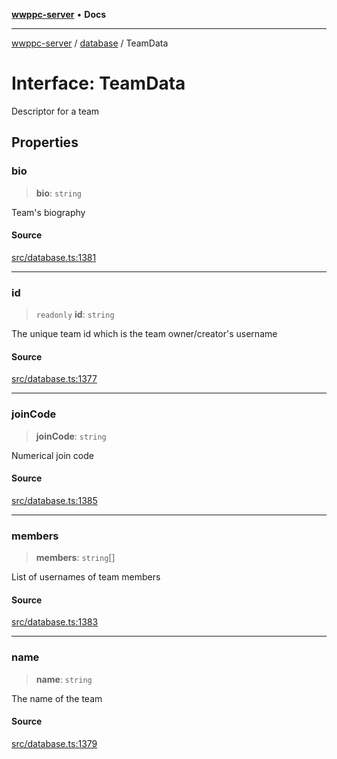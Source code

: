 [**wwppc-server**](../../README.md) • **Docs**

***

[wwppc-server](../../modules.md) / [database](../README.md) / TeamData

# Interface: TeamData

Descriptor for a team

## Properties

### bio

> **bio**: `string`

Team's biography

#### Source

[src/database.ts:1381](https://github.com/WWPPC/WWPPC-server/blob/ad5cd9fce3d5cf381927c08c4923fceefb2a5362/src/database.ts#L1381)

***

### id

> `readonly` **id**: `string`

The unique team id which is the team owner/creator's username

#### Source

[src/database.ts:1377](https://github.com/WWPPC/WWPPC-server/blob/ad5cd9fce3d5cf381927c08c4923fceefb2a5362/src/database.ts#L1377)

***

### joinCode

> **joinCode**: `string`

Numerical join code

#### Source

[src/database.ts:1385](https://github.com/WWPPC/WWPPC-server/blob/ad5cd9fce3d5cf381927c08c4923fceefb2a5362/src/database.ts#L1385)

***

### members

> **members**: `string`[]

List of usernames of team members

#### Source

[src/database.ts:1383](https://github.com/WWPPC/WWPPC-server/blob/ad5cd9fce3d5cf381927c08c4923fceefb2a5362/src/database.ts#L1383)

***

### name

> **name**: `string`

The name of the team

#### Source

[src/database.ts:1379](https://github.com/WWPPC/WWPPC-server/blob/ad5cd9fce3d5cf381927c08c4923fceefb2a5362/src/database.ts#L1379)
